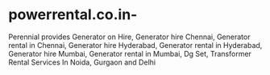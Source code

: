 # powerrental.co.in-
Perennial provides Generator on Hire, Generator hire Chennai, Generator rental in Chennai, Generator hire Hyderabad, Generator rental in Hyderabad, Generator hire Mumbai, Generator rental in Mumbai, Dg Set, Transformer Rental Services In Noida, Gurgaon and Delhi
